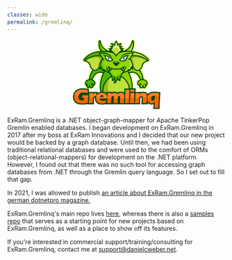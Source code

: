 ```yaml
---
classes: wide
permalink: /gremlinq/
---
```


<p align="center">
  <img src="../assets/images/GremlinqLogo.png" alt="Gremlinq mascot" title="Gremlinq mascot" width="40%" />
</p>

ExRam.Gremlinq is a .NET object-graph-mapper for Apache TinkerPop Gremlin enabled databases. I began development on ExRam.Gremlinq in 2017 after my boss at ExRam Innovations and I decided that our new project would be backed by a graph database. Until then, we had been using traditional relational databases and were used to the comfort of ORMs (object-relational-mappers) for development on the .NET platform. However, I found out that there was no such tool for accessing graph databases from .NET through the Gremlin query language. So I set out to fill that gap.

In 2021, I was allowed to publish [an article about ExRam.Gremlinq in the german dotnetpro magazine.](https://www.dotnetpro.de/tools/datenzugriff/gremlin-plus-linq-gremlinq-2621192.html) 

ExRam.Gremlinq's main repo lives [here](https://github.com/ExRam/ExRam.Gremlinq), whereas there is also a [samples repo](https://github.com/ExRam/ExRam.Gremlinq.Samples) that serves as a starting point for new projects based on ExRam.Gremlinq, as well as a place to show off its features.

If you're interested in commercial support/training/consulting for ExRam.Gremlinq, contact me at [support@danielcweber.net](mailto:support@danielcweber.net).

